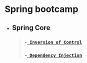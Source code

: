 # Spring bootcamp
* ## Spring Core
  > ### -[` Inversion of Control`]()
  > ### -[` Dependency Injection`]()
